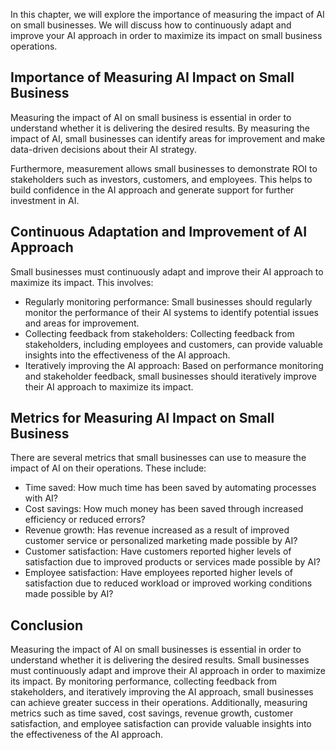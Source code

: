 

In this chapter, we will explore the importance of measuring the impact of AI on small businesses. We will discuss how to continuously adapt and improve your AI approach in order to maximize its impact on small business operations.

Importance of Measuring AI Impact on Small Business
---------------------------------------------------

Measuring the impact of AI on small business is essential in order to understand whether it is delivering the desired results. By measuring the impact of AI, small businesses can identify areas for improvement and make data-driven decisions about their AI strategy.

Furthermore, measurement allows small businesses to demonstrate ROI to stakeholders such as investors, customers, and employees. This helps to build confidence in the AI approach and generate support for further investment in AI.

Continuous Adaptation and Improvement of AI Approach
----------------------------------------------------

Small businesses must continuously adapt and improve their AI approach to maximize its impact. This involves:

* Regularly monitoring performance: Small businesses should regularly monitor the performance of their AI systems to identify potential issues and areas for improvement.
* Collecting feedback from stakeholders: Collecting feedback from stakeholders, including employees and customers, can provide valuable insights into the effectiveness of the AI approach.
* Iteratively improving the AI approach: Based on performance monitoring and stakeholder feedback, small businesses should iteratively improve their AI approach to maximize its impact.

Metrics for Measuring AI Impact on Small Business
-------------------------------------------------

There are several metrics that small businesses can use to measure the impact of AI on their operations. These include:

* Time saved: How much time has been saved by automating processes with AI?
* Cost savings: How much money has been saved through increased efficiency or reduced errors?
* Revenue growth: Has revenue increased as a result of improved customer service or personalized marketing made possible by AI?
* Customer satisfaction: Have customers reported higher levels of satisfaction due to improved products or services made possible by AI?
* Employee satisfaction: Have employees reported higher levels of satisfaction due to reduced workload or improved working conditions made possible by AI?

Conclusion
----------

Measuring the impact of AI on small businesses is essential in order to understand whether it is delivering the desired results. Small businesses must continuously adapt and improve their AI approach in order to maximize its impact. By monitoring performance, collecting feedback from stakeholders, and iteratively improving the AI approach, small businesses can achieve greater success in their operations. Additionally, measuring metrics such as time saved, cost savings, revenue growth, customer satisfaction, and employee satisfaction can provide valuable insights into the effectiveness of the AI approach.
